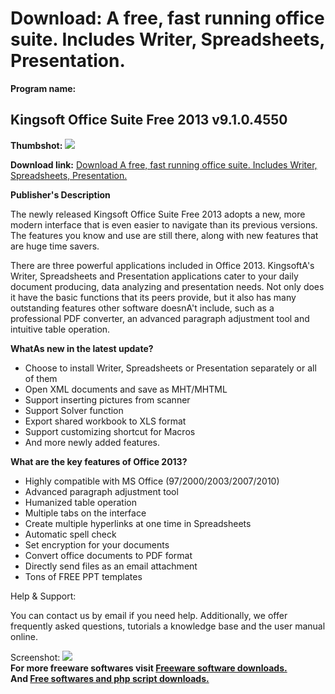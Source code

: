 # Download: A free, fast running office suite. Includes Writer, Spreadsheets, Presentation.

**Program name:**

## Kingsoft Office Suite Free 2013 v9.1.0.4550

  
**Thumbshot:** ![](http://www.freewarefiles.com/screenshot/kingsoftoffice_md.jpg)   
  
**Download link:** [Download A free, fast running office suite. Includes Writer, Spreadsheets, Presentation.](http://freesoftwares.boysofts.com/Kingsoft-Office-Suite-Free_program_83277.html)  
  


**Publisher's Description**  
  


The newly released Kingsoft Office Suite Free 2013 adopts a new, more modern interface that is even easier to navigate than its previous versions. The features you know and use are still there, along with new features that are huge time savers. 

There are three powerful applications included in Office 2013. KingsoftA's Writer, Spreadsheets and Presentation applications cater to your daily document producing, data analyzing and presentation needs. Not only does it have the basic functions that its peers provide, but it also has many outstanding features other software doesnA't include, such as a professional PDF converter, an advanced paragraph adjustment tool and intuitive table operation.

**WhatAs new in the latest update?**

  * Choose to install Writer, Spreadsheets or Presentation separately or all of them 
  * Open XML documents and save as MHT/MHTML 
  * Support inserting pictures from scanner 
  * Support Solver function 
  * Export shared workbook to XLS format 
  * Support customizing shortcut for Macros 
  * And more newly added features. 

**What are the key features of Office 2013?**

  * Highly compatible with MS Office (97/2000/2003/2007/2010) 
  * Advanced paragraph adjustment tool 
  * Humanized table operation 
  * Multiple tabs on the interface 
  * Create multiple hyperlinks at one time in Spreadsheets 
  * Automatic spell check 
  * Set encryption for your documents 
  * Convert office documents to PDF format 
  * Directly send files as an email attachment 
  * Tons of FREE PPT templates 

Help & Support:

You can contact us by email if you need help. Additionally, we offer frequently asked questions, tutorials a knowledge base and the user manual online. 

  
  
Screenshot: ![](http://www.freewarefiles.com/screenshot/kingsoftoffice.jpg)   
**For more freeware softwares visit [Freeware software downloads.](http://freesoftwares.boysofts.com/)**   
**And [Free softwares and php script downloads.](http://www.boysofts.com/)**
